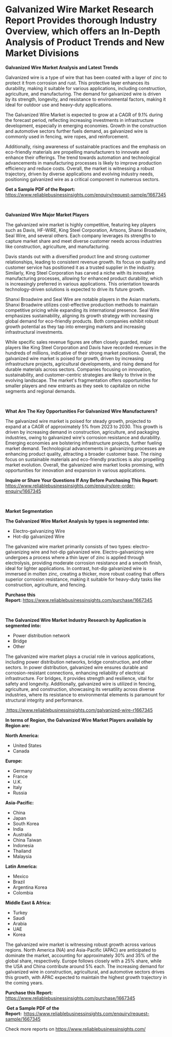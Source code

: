 <p><h1>Galvanized Wire Market Research Report Provides thorough Industry Overview, which offers an In-Depth Analysis of Product Trends and New Market Divisions</h1></p><p><strong>Galvanized Wire Market Analysis and Latest Trends</strong></p>
<p><p>Galvanized wire is a type of wire that has been coated with a layer of zinc to protect it from corrosion and rust. This protective layer enhances its durability, making it suitable for various applications, including construction, agriculture, and manufacturing. The demand for galvanized wire is driven by its strength, longevity, and resistance to environmental factors, making it ideal for outdoor use and heavy-duty applications.</p><p>The Galvanized Wire Market is expected to grow at a CAGR of 9.1% during the forecast period, reflecting increasing investments in infrastructure development, especially in emerging economies. Growth in the construction and automotive sectors further fuels demand, as galvanized wire is commonly used in fencing, wire ropes, and reinforcement. </p><p>Additionally, rising awareness of sustainable practices and the emphasis on eco-friendly materials are propelling manufacturers to innovate and enhance their offerings. The trend towards automation and technological advancements in manufacturing processes is likely to improve production efficiency and reduce costs. Overall, the market is witnessing a robust trajectory, driven by diverse applications and evolving industry needs, positioning galvanized wire as a critical component in numerous sectors.</p></p>
<p><strong>Get a Sample PDF of the Report:&nbsp;</strong> <a href="https://www.reliablebusinessinsights.com/enquiry/request-sample/1667345?utm_campaign=2098&utm_medium=2&utm_source=Github&utm_content=ia&utm_term=30012025&utm_id=galvanized-wire">https://www.reliablebusinessinsights.com/enquiry/request-sample/1667345</a></p>
<p>&nbsp;</p>
<p><strong>Galvanized Wire Major Market Players</strong></p>
<p><p>The galvanized wire market is highly competitive, featuring key players such as Davis, HF-WIRE, King Steel Corporation, Artsons, Shanxi Broadwire, Seal Wire, and several others. Each company leverages its strengths to capture market share and meet diverse customer needs across industries like construction, agriculture, and manufacturing.</p><p>Davis stands out with a diversified product line and strong customer relationships, leading to consistent revenue growth. Its focus on quality and customer service has positioned it as a trusted supplier in the industry. Similarly, King Steel Corporation has carved a niche with its innovative manufacturing processes, allowing for enhanced product durability, which is increasingly preferred in various applications. This orientation towards technology-driven solutions is expected to drive its future growth.</p><p>Shanxi Broadwire and Seal Wire are notable players in the Asian markets. Shanxi Broadwire utilizes cost-effective production methods to maintain competitive pricing while expanding its international presence. Seal Wire emphasizes sustainability, aligning its growth strategy with increasing global demand for eco-friendly products. Both companies exhibit robust growth potential as they tap into emerging markets and increasing infrastructural investments.</p><p>While specific sales revenue figures are often closely guarded, major players like King Steel Corporation and Davis have recorded revenues in the hundreds of millions, indicative of their strong market positions. Overall, the galvanized wire market is poised for growth, driven by increasing infrastructure projects, agricultural developments, and rising demand for durable materials across sectors. Companies focusing on innovation, sustainability, and customer-centric strategies are likely to thrive in the evolving landscape. The market's fragmentation offers opportunities for smaller players and new entrants as they seek to capitalize on niche segments and regional demands.</p></p>
<p>&nbsp;</p>
<p><strong>What Are The Key Opportunities For Galvanized Wire Manufacturers?</strong></p>
<p><p>The galvanized wire market is poised for steady growth, projected to expand at a CAGR of approximately 5% from 2023 to 2030. This growth is driven by increasing demand in construction, agriculture, and packaging industries, owing to galvanized wire's corrosion resistance and durability. Emerging economies are bolstering infrastructure projects, further fueling market demand. Technological advancements in galvanizing processes are enhancing product quality, attracting a broader customer base. The rising focus on sustainable materials and eco-friendly practices is also propelling market evolution. Overall, the galvanized wire market looks promising, with opportunities for innovation and expansion in various applications.</p></p>
<p><strong>Inquire or Share Your Questions If Any Before Purchasing This Report:</strong> <a href="https://www.reliablebusinessinsights.com/enquiry/pre-order-enquiry/1667345?utm_campaign=2098&utm_medium=2&utm_source=Github&utm_content=ia&utm_term=30012025&utm_id=galvanized-wire">https://www.reliablebusinessinsights.com/enquiry/pre-order-enquiry/1667345</a></p>
<p>&nbsp;</p>
<p><strong>Market Segmentation</strong></p>
<p><strong>The Galvanized Wire Market Analysis by types is segmented into:</strong></p>
<p><ul><li>Electro-galvanizing Wire</li><li>Hot-dip galvanized Wire</li></ul></p>
<p><p>The galvanized wire market primarily consists of two types: electro-galvanizing wire and hot-dip galvanized wire. Electro-galvanizing wire undergoes a process where a thin layer of zinc is applied through electrolysis, providing moderate corrosion resistance and a smooth finish, ideal for lighter applications. In contrast, hot-dip galvanized wire is immersed in molten zinc, creating a thicker, more robust coating that offers superior corrosion resistance, making it suitable for heavy-duty tasks like construction, agriculture, and fencing.</p></p>
<p><strong>Purchase this Report:&nbsp;</strong><a href="https://www.reliablebusinessinsights.com/purchase/1667345?utm_campaign=2098&utm_medium=2&utm_source=Github&utm_content=ia&utm_term=30012025&utm_id=galvanized-wire">https://www.reliablebusinessinsights.com/purchase/1667345</a></p>
<p>&nbsp;</p>
<p><strong>The Galvanized Wire Market Industry Research by Application is segmented into:</strong></p>
<p><ul><li>Power distribution network</li><li>Bridge</li><li>Other</li></ul></p>
<p><p>The galvanized wire market plays a crucial role in various applications, including power distribution networks, bridge construction, and other sectors. In power distribution, galvanized wire ensures durable and corrosion-resistant connections, enhancing reliability of electrical infrastructure. For bridges, it provides strength and resilience, vital for safety and longevity. Additionally, galvanized wire is utilized in fencing, agriculture, and construction, showcasing its versatility across diverse industries, where its resistance to environmental elements is paramount for structural integrity and performance.</p></p>
<p><a href="https://www.reliablebusinessinsights.com/galvanized-wire-r1667345?utm_campaign=2098&utm_medium=2&utm_source=Github&utm_content=ia&utm_term=30012025&utm_id=galvanized-wire">&nbsp;https://www.reliablebusinessinsights.com/galvanized-wire-r1667345</a></p>
<p><strong>In terms of Region, the Galvanized Wire Market Players available by Region are:</strong></p>
<p>
    <p> <strong> North America: </strong>
        <ul>
            <li>United States</li>
            <li>Canada</li>
        </ul>
        </p> 
    <p> <strong> Europe: </strong>
        <ul>
            <li>Germany</li>
            <li>France</li>
            <li>U.K.</li>
            <li>Italy</li>
            <li>Russia</li>
        </ul>
        </p> 
    <p> <strong> Asia-Pacific: </strong>
        <ul>
            <li>China</li>
            <li>Japan</li>
            <li>South Korea</li>
            <li>India</li>
            <li>Australia</li>
            <li>China Taiwan</li>
            <li>Indonesia</li>
            <li>Thailand</li>
            <li>Malaysia</li>
        </ul>
        </p> 
    <p> <strong> Latin America: </strong>
        <ul>
            <li>Mexico</li>
            <li>Brazil</li>
            <li>Argentina Korea</li>
            <li>Colombia</li>
        </ul>
        </p> 
    <p> <strong> Middle East & Africa: </strong>
        <ul>
            <li>Turkey</li>
            <li>Saudi</li>
            <li>Arabia</li>
            <li>UAE</li>
            <li>Korea</li>
        </ul>
    </p>
    </p>
<p><p>The galvanized wire market is witnessing robust growth across various regions. North America (NA) and Asia-Pacific (APAC) are anticipated to dominate the market, accounting for approximately 30% and 35% of the global share, respectively. Europe follows closely with a 25% share, while the USA and China contribute around 5% each. The increasing demand for galvanized wire in construction, agricultural, and automotive sectors drives this growth, with APAC expected to maintain the highest growth trajectory in the coming years.</p></p>
<p><strong>Purchase this Report: </strong><a href="https://www.reliablebusinessinsights.com/purchase/1667345?utm_campaign=2098&utm_medium=2&utm_source=Github&utm_content=ia&utm_term=30012025&utm_id=galvanized-wire">https://www.reliablebusinessinsights.com/purchase/1667345</a></p>
<p>&nbsp;<strong>Get a Sample PDF of the Report:&nbsp;&nbsp;</strong><a href="https://www.reliablebusinessinsights.com/enquiry/request-sample/1667345?utm_campaign=2098&utm_medium=2&utm_source=Github&utm_content=ia&utm_term=30012025&utm_id=galvanized-wire">https://www.reliablebusinessinsights.com/enquiry/request-sample/1667345</a></p>
<p><strong></strong></p>
<p>Check more reports on <a href="https://www.reliablebusinessinsights.com/?utm_campaign=2098&utm_medium=2&utm_source=Github&utm_content=ia&utm_term=30012025&utm_id=galvanized-wire">https://www.reliablebusinessinsights.com/</a></p>